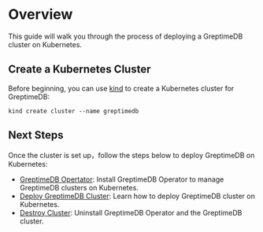 # Overview

This guide will walk you through the process of deploying a GreptimeDB cluster on Kubernetes.

## Create a Kubernetes Cluster

Before beginning, you can use [kind](https://kind.sigs.k8s.io/docs/user/quick-start/) to create a Kubernetes cluster for GreptimeDB:

```shell
kind create cluster --name greptimedb
```

## Next Steps

Once the cluster is set up，follow the steps below to deploy GreptimeDB on Kubernetes:

- [GreptimeDB Opertator](greptimedb-operator.md): Install GreptimeDB Operator to manage GreptimeDB clusters on Kubernetes.
- [Deploy GreptimeDB Cluster](deploy-greptimedb.md): Learn how to deploy GreptimeDB cluster on Kubernetes.
- [Destroy Cluster](destroy-cluster.md): Uninstall GreptimeDB Operator and the GreptimeDB cluster.
